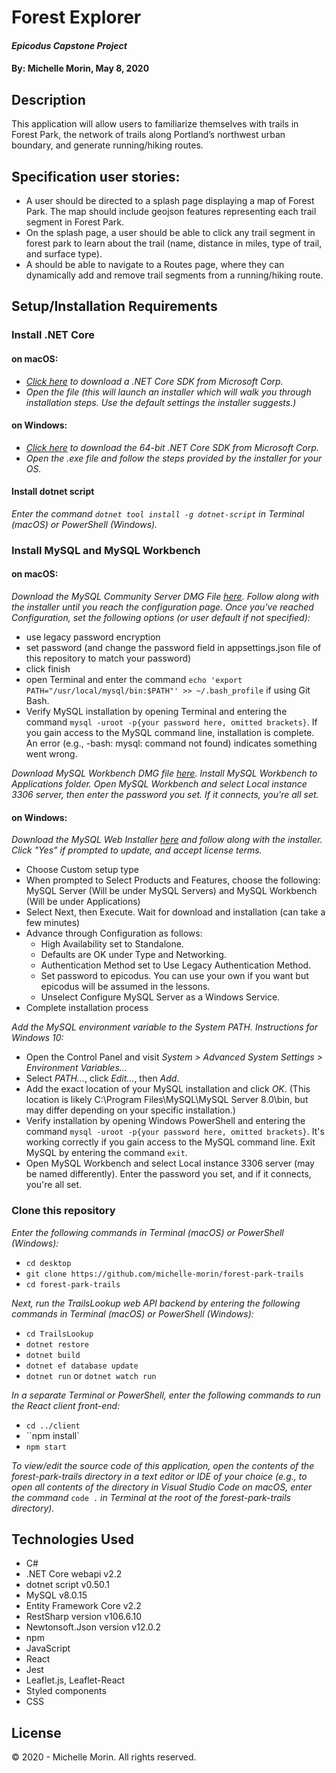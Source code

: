 # Forest Explorer

#### _Epicodus Capstone Project_

#### By: Michelle Morin, May 8, 2020

## Description

This application will allow users to familiarize themselves with trails in Forest Park, the network of trails along Portland’s northwest urban boundary, and generate running/hiking routes.

## Specification user stories:
* A user should be directed to a splash page displaying a map of Forest Park. The map should include geojson features representing each trail segment in Forest Park.
* On the splash page, a user should be able to click any trail segment in forest park to learn about the trail (name, distance in miles, type of trail, and surface type).
* A should be able to navigate to a Routes page, where they can dynamically add and remove trail segments from a running/hiking route.

## Setup/Installation Requirements

### Install .NET Core

#### on macOS:
* _[Click here](https://dotnet.microsoft.com/download/thank-you/dotnet-sdk-2.2.106-macos-x64-installer) to download a .NET Core SDK from Microsoft Corp._
* _Open the file (this will launch an installer which will walk you through installation steps. Use the default settings the installer suggests.)_

#### on Windows:
* _[Click here](https://dotnet.microsoft.com/download/thank-you/dotnet-sdk-2.2.203-windows-x64-installer) to download the 64-bit .NET Core SDK from Microsoft Corp._
* _Open the .exe file and follow the steps provided by the installer for your OS._

#### Install dotnet script
_Enter the command ``dotnet tool install -g dotnet-script`` in Terminal (macOS) or PowerShell (Windows)._

### Install MySQL and MySQL Workbench

#### on macOS:
_Download the MySQL Community Server DMG File [here](https://dev.mysql.com/downloads/file/?id=484914). Follow along with the installer until you reach the configuration page. Once you've reached Configuration, set the following options (or user default if not specified):_
* use legacy password encryption
* set password (and change the password field in appsettings.json file of this repository to match your password)
* click finish
* open Terminal and enter the command ``echo 'export PATH="/usr/local/mysql/bin:$PATH"' >> ~/.bash_profile`` if using Git Bash.
* Verify MySQL installation by opening Terminal and entering the command ``mysql -uroot -p{your password here, omitted brackets}``. If you gain access to the MySQL command line, installation is complete. An error (e.g., -bash: mysql: command not found) indicates something went wrong.

_Download MySQL Workbench DMG file [here](https://dev.mysql.com/downloads/file/?id=484391). Install MySQL Workbench to Applications folder. Open MySQL Workbench and select Local instance 3306 server, then enter the password you set. If it connects, you're all set._

#### on Windows:
_Download the MySQL Web Installer [here](https://dev.mysql.com/downloads/file/?id=484919) and follow along with the installer. Click "Yes" if prompted to update, and accept license terms._
* Choose Custom setup type
* When prompted to Select Products and Features, choose the following: MySQL Server (Will be under MySQL Servers) and MySQL Workbench (Will be under Applications)
* Select Next, then Execute. Wait for download and installation (can take a few minutes)
* Advance through Configuration as follows:
  - High Availability set to Standalone.
  - Defaults are OK under Type and Networking.
  - Authentication Method set to Use Legacy Authentication Method.
  - Set password to epicodus. You can use your own if you want but epicodus will be assumed in the lessons.
  - Unselect Configure MySQL Server as a Windows Service.
* Complete installation process

_Add the MySQL environment variable to the System PATH. Instructions for Windows 10:_
* Open the Control Panel and visit _System > Advanced System Settings > Environment Variables..._
* Select _PATH..._, click _Edit..._, then _Add_.
* Add the exact location of your MySQL installation and click _OK_. (This location is likely C:\Program Files\MySQL\MySQL Server 8.0\bin, but may differ depending on your specific installation.)
* Verify installation by opening Windows PowerShell and entering the command ``mysql -uroot -p{your password here, omitted brackets}``. It's working correctly if you gain access to the MySQL command line. Exit MySQL by entering the command ``exit``.
* Open MySQL Workbench and select Local instance 3306 server (may be named differently). Enter the password you set, and if it connects, you're all set.

### Clone this repository

_Enter the following commands in Terminal (macOS) or PowerShell (Windows):_
* ``cd desktop``
* ``git clone https://github.com/michelle-morin/forest-park-trails``
* ``cd forest-park-trails``

_Next, run the TrailsLookup web API backend by entering the following commands in Terminal (macOS) or PowerShell (Windows):_
* ``cd TrailsLookup``
* ``dotnet restore``
* ``dotnet build``
* ``dotnet ef database update``
* ``dotnet run`` or ``dotnet watch run``

_In a separate Terminal or PowerShell, enter the following commands to run the React client front-end:_
* ``cd ../client``
* ``npm install`
* ``npm start``

_To view/edit the source code of this application, open the contents of the forest-park-trails directory in a text editor or IDE of your choice (e.g., to open all contents of the directory in Visual Studio Code on macOS, enter the command_ ``code .`` _in Terminal at the root of the forest-park-trails directory)._

## Technologies Used

* C#
* .NET Core webapi v2.2
* dotnet script v0.50.1
* MySQL v8.0.15
* Entity Framework Core v2.2
* RestSharp version v106.6.10
* Newtonsoft.Json version v12.0.2
* npm
* JavaScript
* React
* Jest
* Leaflet.js, Leaflet-React
* Styled components
* CSS

## License

&copy; 2020 - Michelle Morin. All rights reserved.